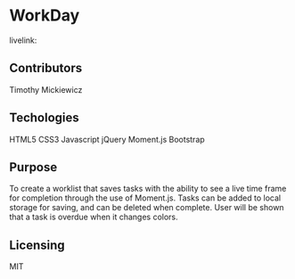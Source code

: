 # WorkDay
livelink: </br>

## Contributors
Timothy Mickiewicz </br>

## Techologies
HTML5
CSS3
Javascript
jQuery
Moment.js
Bootstrap

## Purpose
To create a worklist that saves tasks with the ability to see a live time frame for completion through the use of Moment.js. Tasks can be added to local storage for saving, and can be deleted when complete. User will be shown that a task is overdue when it changes colors. 

## Licensing
MIT